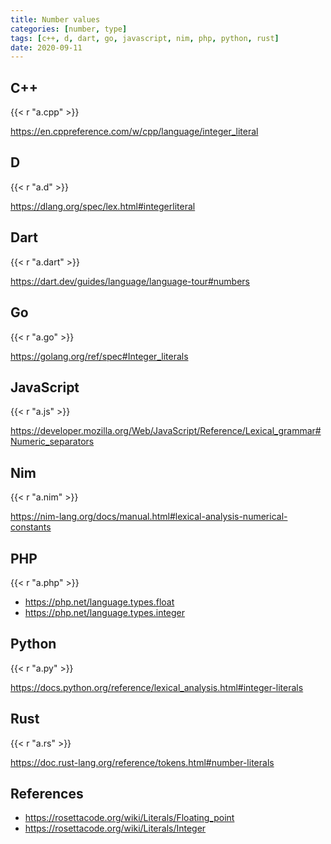 ```yaml
---
title: Number values
categories: [number, type]
tags: [c++, d, dart, go, javascript, nim, php, python, rust]
date: 2020-09-11
---
```


## C++

{{< r "a.cpp" >}}

<https://en.cppreference.com/w/cpp/language/integer_literal>

## D

{{< r "a.d" >}}

<https://dlang.org/spec/lex.html#integerliteral>

## Dart

{{< r "a.dart" >}}

<https://dart.dev/guides/language/language-tour#numbers>

## Go

{{< r "a.go" >}}

<https://golang.org/ref/spec#Integer_literals>

## JavaScript

{{< r "a.js" >}}

<https://developer.mozilla.org/Web/JavaScript/Reference/Lexical_grammar#Numeric_separators>

## Nim

{{< r "a.nim" >}}

<https://nim-lang.org/docs/manual.html#lexical-analysis-numerical-constants>

## PHP

{{< r "a.php" >}}

- <https://php.net/language.types.float>
- <https://php.net/language.types.integer>

## Python

{{< r "a.py" >}}

<https://docs.python.org/reference/lexical_analysis.html#integer-literals>

## Rust

{{< r "a.rs" >}}

<https://doc.rust-lang.org/reference/tokens.html#number-literals>

## References

- <https://rosettacode.org/wiki/Literals/Floating_point>
- <https://rosettacode.org/wiki/Literals/Integer>
